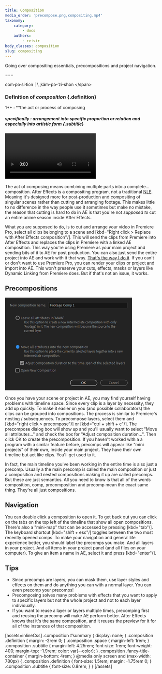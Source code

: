 ```yaml
---
title: Composition
media_order: 'precompose.png,compositing.mp4'
taxonomy:
    category:
        - docs
    authors:
        - reisir
body_classes: composition
slug: compositing
---
```


Going over compositing essentials, precompositions and project navigation.

===

<!-- Cool swag title replacement -->
<div class="fancy-title-container" style="width: 100%; display: block;">
<div markdown="1" class="fancy-title" style="margin: 0 auto; width: fit-content;">

<span class="word">com·​po·​si·​tion | \ ˌkäm-pə-ˈzi-shən \</span>

### Definition of _composition_ {.definition}

<span class="space">1</span><span class="space">** : **</span><span class="space">the act or process of composing</span>

##### _specifically_ **:** arrangement into specific proportion or relation and especially into artistic form {.subtitle}

</div>
</div>

![composition parts in 3D](compositing.mp4)

The act of composing means combining multiple parts into a complete... composition. After Effects is a compositing program, not a traditional [NLE](https://en.wikipedia.org/wiki/Non-linear_editing). Meaning it's designed more for post-production and compositing of singular scenes rather than cutting and arranging footage. This makes little to no difference in the way people use it sometimes but make no mistake, the reason that cutting is hard to do in AE is that you're not _supposed to_ cut an entire anime season inside After Effects.

What you are supposed to do, is to cut and arrange your video in Premiere Pro, select all clips belonging to a scene and [kbd="Right click > Replace with After Effects composition"/]. This will send the clips from Premiere into After Effects and replaces the clips in Premiere with a linked AE composition. This way you're using Premiere as your main project and sending bits of it to AE for post production. You can also just send the entire project into AE and work with it that way. [That's the way I do it](/blog/how-to-clip-like-me). If you can't or don't want to use Premiere Pro, you can render your clips or project and import into AE. This won't preserve your cuts, effects, masks or layers like Dynamic Linking from Premiere does. But if that's not an issue, it works.

## Precompositions

![precompose dialog](precompose.png)

Once you have your scene or project in AE, you may find yourself having problems with timeline space. Since every clip is a layer by necessity, they add up quickly. To make it easier on you (and possible collaborators) the clips can be grouped into compositions. The process is similar to Premiere's nesting / subsequences. To precompose layers, select them and [kbd="right click > precompose"/] or [kbd="ctrl + shift + c"/]. The precompose dialog box will show up and you'll usually want to select "Move all attributes..." and check the box for "Adjust composition duration...". Then click OK to create the precomposition. If you haven't worked with a a program with a similar feature before, precomps will appear like "mini projects" of their own, inside your main project. They have their own timeline but act like clips. You'll get used to it.  

In fact, the main timeline you've been working in the entire time is also just a precomp. Usually a the main precomp is called the main composition or just a composition and nested compositions making it up are called precomps. But these are just semantics. All you need to know is that all of the words composition, comp, precomposition and precomp mean the exact same thing. They're all just compositions.

## Navigation

You can double click a composition to open it. To get back out you can click on the tabs on the top left of the timeline that show all open compositions. There's also a "mini-map" that can be accessed by pressing [kbd="tab"/]. The keyboard shortcut [kbd="shift + esc"/] toggles between the two most recently opened comps. To make your navigation and general life experience better, you should label the precomps you make. And all layers in your project. And all items in your project panel (and all files on your computer). To give an item a name in AE, select it and press [kbd="enter"/].

## Tips

* Since precomps are layers, you can mask them, use layer styles and effects on them and do anything you can with a normal layer. You can even precomp your precomps!
* Precomposing solves many problems with effects that you want to apply to specific layers but not the whole project and not to each layer individually.
* If you want to reuse a layer or layers multiple times, precomping first and reusing the precomp will make AE perform better. After Effects knows that it's the same composition, and it reuses the preview for it for all of the instances of that composition.

[assets=inlineCss]
.composition #summary {
	display: none;
}
.composition .definition {
	margin: -2rem 0;
}
.composition .space {
	margin-left: 1rem;
}
.composition .subtitle {
	margin-left: 4.25rem;
    font-size: 1rem;
    font-weight: 400;
    margin-top: -1.9rem;
    color: var(--color);
}
.composition .fancy-title-container {
	margin-bottom: 4rem;
}
@media only screen and (max-width: 780px) {
    .composition .definition {
    	font-size: 1.5rem;
		margin: -1.75rem 0;
    }
    .composition .subtitle {
        font-size: 0.8rem;
    }
}
[/assets]

